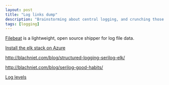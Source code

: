 ```yaml
---
layout: post
title: "Log links dump"
description: "Brainstorming about central logging, and crunching those logs"
tags: [logging]
---
```


[Filebeat](https://www.elastic.co/products/beats/filebeat) is a lightweight, open source shipper for log file data.

[Install the elk stack on Azure](https://www.garysieling.com/blog/installing-the-elk-stack-on-azure)

http://blachniet.com/blog/structured-logging-serilog-elk/

http://blachniet.com/blog/serilog-good-habits/

[Log levels](http://stackoverflow.com/a/2031209/810255)

